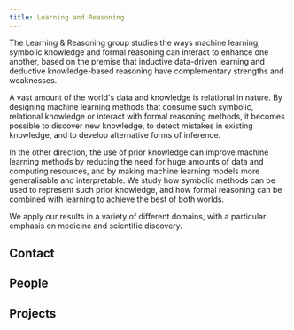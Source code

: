 ```yaml
---
title: Learning and Reasoning
--- 
```


The Learning & Reasoning group studies the ways machine learning, symbolic knowledge and formal reasoning can interact to enhance one another, based on the premise that inductive data-driven learning and deductive knowledge-based reasoning have complementary strengths and weaknesses.  

A vast amount of the world's data and knowledge is relational in nature. By designing machine learning methods that consume such symbolic, relational knowledge or interact with formal reasoning methods, it becomes possible to discover new knowledge, to detect mistakes in existing knowledge, and to develop alternative forms of inference. 

In the other direction, the use of prior knowledge can improve machine learning methods by reducing the need for huge amounts of data and computing resources, and by making machine learning models more generalisable and interpretable. We study how symbolic methods can be used to represent such prior knowledge, and how formal reasoning can be combined with learning to achieve the best of both worlds.

We apply our results in a variety of different domains, with a particular emphasis on medicine and scientific discovery. 

## Contact

## People

## Projects
